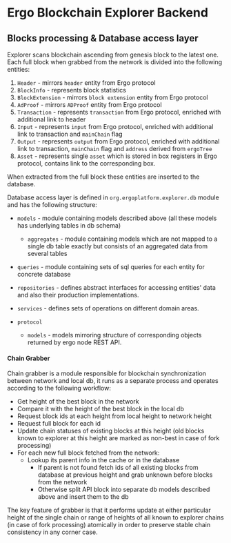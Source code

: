 # Ergo Blockchain Explorer Backend

## Blocks processing & Database access layer

Explorer scans blockchain ascending from genesis block to the latest one.
Each full block when grabbed from the network is divided into the following entities:
1. `Header` - mirrors `header` entity from Ergo protocol
2. `BlockInfo` - represents block statistics
3. `BlockExtension` - mirrors `block extension` entity from Ergo protocol
4. `AdProof` - mirrors `ADProof` entity from Ergo protocol
5. `Transaction` - represents `transaction` from Ergo protocol, enriched with additional link to header
6. `Input` - represents `input` from Ergo protocol, enriched with additional link to transaction and `mainChain` flag
7. `Output` - represents `output` from Ergo protocol, enriched with additional link to transaction, `mainChain` flag and `address` derived from `ergoTree`
8. `Asset` - represents single `asset` which is stored in box registers in Ergo protocol, contains link to the corresponding box.

When extracted from the full block these entities are inserted to the database.

Database access layer is defined in `org.ergoplatform.explorer.db` module and has the following structure:

- `models` - module containing models described above (all these models has underlying tables in db schema)
    - `aggregates` - module containing models which are not mapped to a single db table exactly but consists of an aggregated data from several tables

- `queries` - module containing sets of sql queries for each entity for concrete database
- `repositories` - defines abstract interfaces for accessing entities' data and also their production implementations.
- `services` - defines sets of operations on different domain areas.
- `protocol`
    - `models` - models mirroring structure of corresponding objects returned by ergo node REST API. 

#### Chain Grabber

Chain grabber is a module responsible for blockchain synchronization between network and local db, it runs as a separate process and
operates according to the following workflow:

- Get height of the best block in the network
- Compare it with the height of the best block in the local db
- Request block ids at each height from local height to network height
- Request full block for each id
- Update chain statuses of existing blocks at this height (old blocks known to explorer at this height are marked as non-best in case of fork processing)
- For each new full block fetched from the network:
    - Lookup its parent info in the cache or in the database
        + If parent is not found fetch ids of all existing blocks from database at previous height and grab unknown before blocks from the network
        + Otherwise split API block into separate db models described above and insert them to the db
        
The key feature of grabber is that it performs update at either particular height of the single chain or range of heights of all known to explorer chains (in case of fork processing) atomically in order to preserve stable chain consistency in any corner case.
